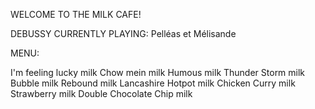 WELCOME TO THE MILK CAFE!

DEBUSSY CURRENTLY PLAYING: Pelléas et Mélisande


MENU:

I'm feeling lucky milk
Chow mein milk
Humous milk
Thunder Storm milk
Bubble milk
Rebound milk
Lancashire Hotpot milk
Chicken Curry milk
Strawberry milk
Double Chocolate Chip milk